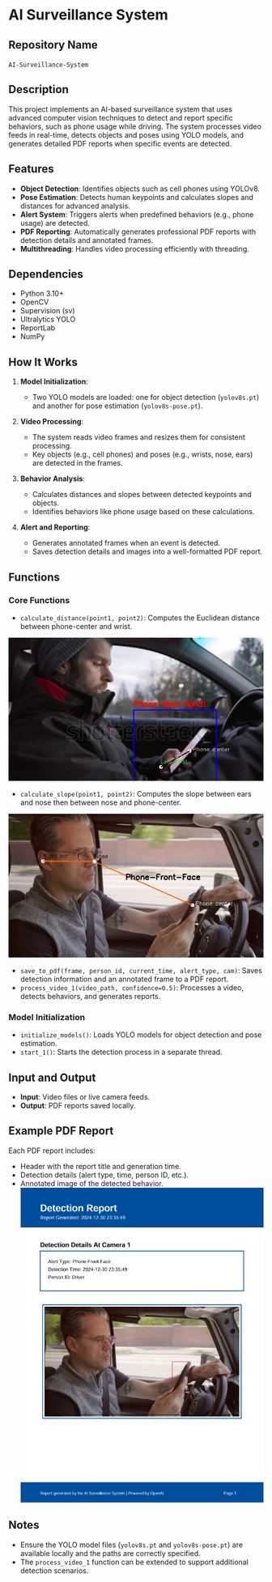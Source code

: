 # AI Surveillance System

## Repository Name
`AI-Surveillance-System`

## Description
This project implements an AI-based surveillance system that uses advanced computer vision techniques to detect and report specific behaviors, such as phone usage while driving. The system processes video feeds in real-time, detects objects and poses using YOLO models, and generates detailed PDF reports when specific events are detected.

## Features
- **Object Detection**: Identifies objects such as cell phones using YOLOv8.
- **Pose Estimation**: Detects human keypoints and calculates slopes and distances for advanced analysis.
- **Alert System**: Triggers alerts when predefined behaviors (e.g., phone usage) are detected.
- **PDF Reporting**: Automatically generates professional PDF reports with detection details and annotated frames.
- **Multithreading**: Handles video processing efficiently with threading.

## Dependencies
- Python 3.10+
- OpenCV
- Supervision (sv)
- Ultralytics YOLO
- ReportLab
- NumPy

## How It Works
1. **Model Initialization**:
   - Two YOLO models are loaded: one for object detection (`yolov8s.pt`) and another for pose estimation (`yolov8s-pose.pt`).

2. **Video Processing**:
   - The system reads video frames and resizes them for consistent processing.
   - Key objects (e.g., cell phones) and poses (e.g., wrists, nose, ears) are detected in the frames.

3. **Behavior Analysis**:
   - Calculates distances and slopes between detected keypoints and objects.
   - Identifies behaviors like phone usage based on these calculations.

4. **Alert and Reporting**:
   - Generates annotated frames when an event is detected.
   - Saves detection details and images into a well-formatted PDF report.

## Functions
### Core Functions
- `calculate_distance(point1, point2)`: Computes the Euclidean distance between phone-center and wrist.

![PDF Report Example](images/near-hand-example.png)

- `calculate_slope(point1, point2)`: Computes the slope between ears and nose then between nose and phone-center.

![PDF Report Example](images/frnot-face-example.png)

- `save_to_pdf(frame, person_id, current_time, alert_type, cam)`: Saves detection information and an annotated frame to a PDF report.
- `process_video_1(video_path, confidence=0.5)`: Processes a video, detects behaviors, and generates reports.

### Model Initialization
- `initialize_models()`: Loads YOLO models for object detection and pose estimation.
- `start_1()`: Starts the detection process in a separate thread.

## Input and Output
- **Input**: Video files or live camera feeds.
- **Output**: PDF reports saved locally.

## Example PDF Report
Each PDF report includes:
- Header with the report title and generation time.
- Detection details (alert type, time, person ID, etc.).
- Annotated image of the detected behavior.
![PDF Report Example](images/front-face.png)
## Notes
- Ensure the YOLO model files (`yolov8s.pt` and `yolov8s-pose.pt`) are available locally and the paths are correctly specified.
- The `process_video_1` function can be extended to support additional detection scenarios.
